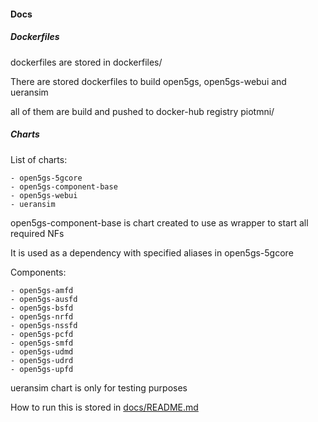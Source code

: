 #### Docs

##### Dockerfiles

dockerfiles are stored in dockerfiles/


There are stored dockerfiles to build open5gs, open5gs-webui and ueransim

all of them are build and pushed to docker-hub registry piotmni/

##### Charts

List of charts:
```
- open5gs-5gcore
- open5gs-component-base
- open5gs-webui
- ueransim
```

open5gs-component-base is chart created to use as wrapper to start all required NFs

It is used as a dependency with specified aliases in open5gs-5gcore

Components:
```
- open5gs-amfd
- open5gs-ausfd
- open5gs-bsfd
- open5gs-nrfd
- open5gs-nssfd
- open5gs-pcfd
- open5gs-smfd
- open5gs-udmd
- open5gs-udrd
- open5gs-upfd
```

ueransim chart is only for testing purposes

How to run this is stored in [docs/README.md](./docs/README.md)
